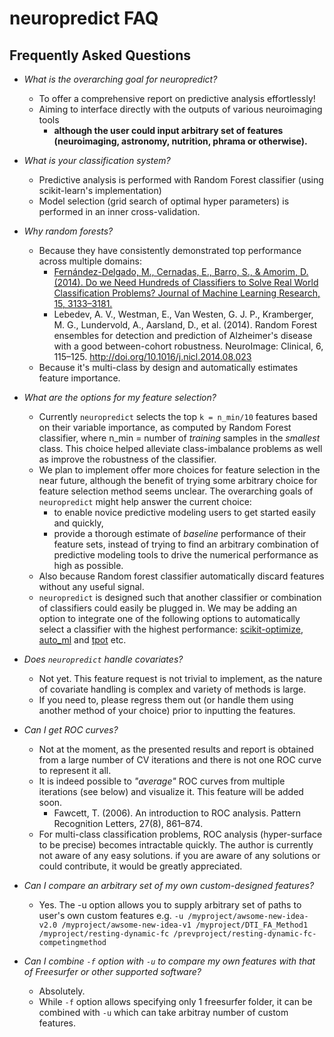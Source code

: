 # neuropredict FAQ

## Frequently Asked Questions

* _What is the overarching goal for neuropredict?_
  * To offer a comprehensive report on predictive analysis effortlessly!
  * Aiming to interface directly with the outputs of various neuroimaging tools
    * **although the user could input arbitrary set of features (neuroimaging, astronomy, nutrition, phrama or otherwise).**
* _What is your classification system?_
  * Predictive analysis is performed with Random Forest classifier (using scikit-learn's implementation) 
  * Model selection (grid search of optimal hyper parameters) is performed in an inner cross-validation.
* _Why random forests?_
  * Because they have consistently demonstrated top performance across multiple domains:
    * [Fernández-Delgado, M., Cernadas, E., Barro, S., & Amorim, D. (2014). Do we Need Hundreds of Classifiers to Solve Real World Classification Problems? Journal of Machine Learning Research, 15, 3133–3181.](http://jmlr.org/papers/volume15/delgado14a/delgado14a.pdf)
    * Lebedev, A. V., Westman, E., Van Westen, G. J. P., Kramberger, M. G., Lundervold, A., Aarsland, D., et al. (2014). Random Forest ensembles for detection and prediction of Alzheimer's disease with a good between-cohort robustness. NeuroImage: Clinical, 6, 115–125. http://doi.org/10.1016/j.nicl.2014.08.023
  * Because it's multi-class by design and automatically estimates feature importance.
* _What are the options for my feature selection?_
  * Currently `neuropredict` selects the top `k = n_min/10` features based on their variable importance, as computed by Random Forest classifier, where n_min = number of *training* samples in the *smallest* class. This choice helped alleviate class-imbalance problems as well as improve the robustness of the classifier.
  * We plan to implement offer more choices for feature selection in the near future, although the benefit of trying some arbitrary choice for feature selection method seems unclear. The overarching goals of `neuropredict` might help answer the current choice:
    * to enable novice predictive modeling users to get started easily and quickly,
    * provide a thorough estimate of *baseline* performance of their feature sets, instead of trying to find an arbitrary combination of predictive modeling tools to drive the numerical performance as high as possible.
  * Also because Random forest classifier automatically discard features without any useful signal.
  * `neuropredict` is designed such that another classifier or combination of classifiers could easily be plugged in. We may be adding an option to integrate one of the following options to automatically select a classifier with the highest performance: [scikit-optimize](https://github.com/scikit-optimize/scikit-optimize), [auto_ml](https://github.com/ClimbsRocks/auto_ml) and [tpot](https://github.com/rhiever/tpot) etc.
  
* _Does `neuropredict` handle covariates?_
  * Not yet. This feature request is not trivial to implement, as the nature of covariate handling is complex and variety of methods is large.
  * If you need to, please regress them out (or handle them using another method of your choice) prior to inputting the features.

* _Can I get ROC curves?_
  * Not at the moment, as the presented results and report is obtained from a large number of CV iterations and there is not one ROC curve to represent it all.
  * It is indeed possible to *"average"* ROC curves from multiple iterations (see below) and visualize it. This feature will be added soon.
    * Fawcett, T. (2006). An introduction to ROC analysis. Pattern Recognition Letters, 27(8), 861–874.
  * For multi-class classification problems, ROC analysis (hyper-surface to be precise) becomes intractable quickly. The author is currently not aware of any easy solutions. if you are aware of any solutions or could contribute, it would be greatly appreciated.
  
* _Can I compare an arbitrary set of my own custom-designed features?_
  * Yes. The -u option allows you to supply arbitrary set of paths to user's own custom features e.g. `-u /myproject/awsome-new-idea-v2.0 /myproject/awsome-new-idea-v1 /myproject/DTI_FA_Method1 /myproject/resting-dynamic-fc /prevproject/resting-dynamic-fc-competingmethod`
  
* _Can I combine `-f` option with `-u` to compare my own features with that of Freesurfer or other supported software?_
  * Absolutely. 
  * While `-f` option allows specifying only 1 freesurfer folder, it can be combined with `-u` which can take arbitray number of custom features.
  
   
